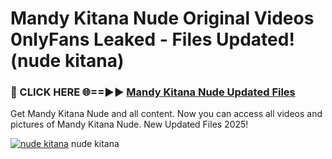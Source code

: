 # Mandy Kitana Nude Original Videos 0nlyFans Leaked - Files Updated! (nude kitana)

<h3>🔴 CLICK HERE 🌐==►► <a href="https://tinyurl.com/2p9ay9w9" rel="nofollow">Mandy Kitana Nude Updated Files</a></h3>

Get Mandy Kitana Nude and all content. Now you can access all videos and pictures of Mandy Kitana Nude. New Updated Files 2025!

[![nude kitana](https://i.imgur.com/KQgVmj3.gif)](https://tinyurl.com/2p9ay9w9)
nude kitana